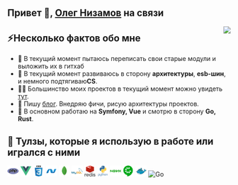 <h2>Привет 👋, <a href="https://olegnizamov.ru/">Олег Низамов</a> на связи</h2>
<img align="right" src="https://media1.giphy.com/media/13HgwGsXF0aiGY/giphy.gif" />
<h2>⚡️Несколько фактов обо мне</h2>
<ul>
<li>🔭 В текущий момент пытаюсь переписать свои старые модули и выложить их в гитхаб</li>
<li>🧐 В текущий момент развиваюсь в сторону <strong>архитектуры</strong>, <strong>esb-шин</strong>, и немного подтягиваю<strong>CS</strong>.</li>
<li>👨‍💻 Большинство моих проектов в текущий момент можно увидеть <a href="https://github.com/olegnizamov">тут</a>.</li>
<li>📝 Пишу <a href="https://olegnizamov.ru/">блог</a>. Внедряю фичи, рисую архитектуры проектов.</li>
<li>💬 В основном работаю на <strong>Symfony, Vue</strong> и смотрю в сторону <strong>Go, Rust</strong>.</li>
</ul>
<h2>🚀 Тулзы, которые я использую в работе или игрался с ними</h2>
<p align="left">
<img src="https://raw.githubusercontent.com/devicons/devicon/master/icons/php/php-original.svg" alt="vue" width="25" height="25" />
<img src="https://raw.githubusercontent.com/devicons/devicon/master/icons/vuejs/vuejs-original.svg" alt="vue" width="25" height="25" />
<img src="https://raw.githubusercontent.com/devicons/devicon/master/icons/css3/css3-original-wordmark.svg" alt="css3" width="25" height="25" />
<img src="https://raw.githubusercontent.com/devicons/devicon/master/icons/dot-net/dot-net-original.svg" alt=".NET" width="25" height="25" />
<img src="https://raw.githubusercontent.com/devicons/devicon/master/icons/mongodb/mongodb-original.svg" alt="mongodb" width="25" height="25" />
<img src="https://raw.githubusercontent.com/devicons/devicon/master/icons/mysql/mysql-original-wordmark.svg" alt="mysql" width="25" height="25" />
<img src="https://raw.githubusercontent.com/devicons/devicon/master/icons/redis/redis-original-wordmark.svg" alt="redis" width="25" height="25" />
<img src="https://raw.githubusercontent.com/devicons/devicon/master/icons/python/python-original-wordmark.svg" alt="python" width="25" height="25" />
<img src="https://raw.githubusercontent.com/devicons/devicon/master/icons/nginx/nginx-original.svg" alt="nginx" width="25" height="25" />
<img src="https://raw.githubusercontent.com/devicons/devicon/master/icons/cucumber/cucumber-plain.svg" alt="cucumber" width="25" height="25" />
<img src="https://raw.githubusercontent.com/devicons/devicon/master/icons/docker/docker-original.svg" alt="Docker" width="25" height="25" />
<img src="https://cdn.jsdelivr.net/gh/devicons/devicon/icons/go/go-original.svg" alt="Go" width="25" height="25" />
</p>
